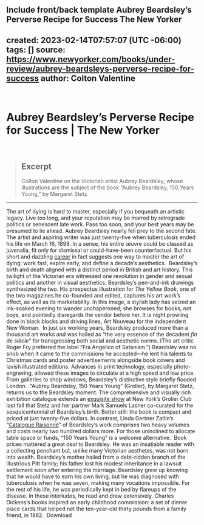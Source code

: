 Include front/back template
Aubrey Beardsley’s Perverse Recipe for Success  The New Yorker
---
created: 2023-02-14T07:57:07 (UTC -06:00)
tags: []
source: https://www.newyorker.com/books/under-review/aubrey-beardsleys-perverse-recipe-for-success
author: Colton Valentine
---
​
# Aubrey Beardsley’s Perverse Recipe for Success | The New Yorker
​
> ## Excerpt
> Colton Valentine on the Victorian artist Aubrey Beardsley, whose illustrations are the subject of the book “Aubrey Beardsley, 150 Years Young,” by Margaret Stetz.
​
---
The art of dying is hard to master, especially if you bequeath an artistic legacy. Live too long, and your reputation may be marred by retrograde politics or senescent late work. Pass too soon, and your best years may be presumed to lie ahead. Aubrey Beardsley nearly fell prey to the second fate. The artist and aspiring writer was just twenty-five when tuberculosis ended his life on March 16, 1898. In a sense, his entire œuvre could be classed as juvenalia, fit only for dismissal or could-have-been counterfactual. But his short and dazzling [career](https://www.newyorker.com/books/page-turner/the-faith-behind-aubrey-beardsleys-sexually-charged-art) in fact suggests one way to master the art of dying: work fast, expire early, and define a decade’s aesthetics.
​
Beardsley’s birth and death aligned with a distinct period in British and art history. This twilight of the Victorian era witnessed one revolution in gender and sexual politics and another in visual aesthetics. Beardsley’s pen-and-ink drawings synthesized the two. His prospectus illustration for *The Yellow Book*, one of the two magazines he co-founded and edited, captures his art work’s effect, as well as its marketability. In this image, a stylish lady has seized an ink-soaked evening to wander unchaperoned; she browses for books, not boys, and pointedly disregards the vendor before her. It is night prowling done in black blocks and driving lines, Art Nouveau for the independent New Woman.
​
In just six working years, Beardsley produced more than a thousand art works and was hailed as “the very essence of the decadent *fin de siècle*” for transgressing both social and aesthetic norms. (The art critic Roger Fry preferred the label “Fra Angelico of Satanism.”) Beardsley was no snob when it came to the commissions he accepted—he lent his talents to Christmas cards and poster advertisements alongside book covers and lavish illustrated editions. Advances in print technology, especially photo-engraving, allowed these images to circulate at a high speed and low price. From galleries to shop windows, Beardsley’s distinctive style briefly flooded London.
​
“Aubrey Beardsley, 150 Years Young” (Grolier), by Margaret Stetz, returns us to the Beardsley moment. The comprehensive and visually rich exhibition catalogue extends an [exquisite show](https://www.newyorker.com/goings-on-about-town/art/aubrey-beardsley-150-years-young) at New York’s Grolier Club last fall that Stetz and her partner Mark Samuels Lasner co-curated for the sesquicentennial of Beardsley’s birth. Better still: the book is compact and priced at just twenty-five dollars. In contrast, Linda Gertner Zatlin’s “[Catalogue Raisonné](https://www.amazon.com/Aubrey-Beardsley-Catalogue-Raisonn%C3%A9-British/dp/0300111274)” of Beardsley’s work comprises two heavy volumes and costs nearly two hundred dollars more. For those uninclined to allocate table space or funds, “150 Years Young” is a welcome alternative.
​
Book prices mattered a great deal to Beardsley. He was an insatiable reader with a collecting penchant but, unlike many Victorian aesthetes, was not born into wealth. Beardsley’s mother hailed from a debt-ridden branch of the illustrious Pitt family; his father lost his modest inheritance in a lawsuit settlement soon after entering the marriage. Beardsley grew up knowing that he would have to earn his own living, but he was diagnosed with tuberculosis when he was seven, making many vocations impossible. For the rest of his life, he was periodically kept in bed by flareups of the disease. In these interludes, he read and drew extensively. Charles Dickens’s books inspired an early childhood commission: a set of dinner place cards that helped net the ten-year-old thirty pounds from a family friend, in 1882.
​
Download